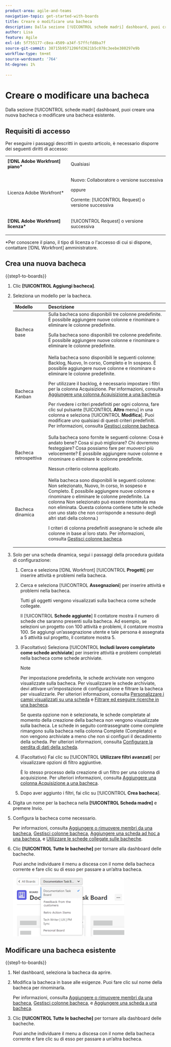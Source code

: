 ```yaml
---
product-area: agile-and-teams
navigation-topic: get-started-with-boards
title: Creare o modificare una bacheca
description: Dalla sezione [!UICONTROL schede madri] dashboard, puoi creare una nuova bacheca o modificare una bacheca esistente.
author: Lisa
feature: Agile
exl-id: 5f755177-c8ea-4509-a34f-57ffcfd8ba7f
source-git-commit: 38715b9571206fd3621b5c078c3eebe380297e9b
workflow-type: tm+mt
source-wordcount: '764'
ht-degree: 1%

---
```


# Creare o modificare una bacheca

<!-- Audited: 12/2023 -->

Dalla sezione [!UICONTROL schede madri] dashboard, puoi creare una nuova bacheca o modificare una bacheca esistente.

## Requisiti di accesso

Per eseguire i passaggi descritti in questo articolo, è necessario disporre dei seguenti diritti di accesso:

<table style="table-layout:auto"> 
 <col> 
 <col> 
 <tbody> 
  <tr> 
   <td role="rowheader"><strong>[!DNL Adobe Workfront] piano*</strong></td> 
   <td> <p>Qualsiasi</p> </td> 
  </tr> 
    <tr> 
   <td role="rowheader">Licenza Adobe Workfront*</td> 
   <td> <p>Nuovo: Collaboratore o versione successiva </p>
 <p>oppure</p> 
<p>Corrente: [!UICONTROL Request] o versione successiva </p> 
</td> 
  </tr> 
  <tr> 
   <td role="rowheader"><strong>[!DNL Adobe Workfront] licenza*</strong></td> 
   <td> <p>[!UICONTROL Request] o versione successiva</p> </td> 
  </tr> 
 </tbody> 
</table>

&#42;Per conoscere il piano, il tipo di licenza o l&#39;accesso di cui si dispone, contattare [!DNL Workfront] amministratore.

## Crea una nuova bacheca

{{step1-to-boards}}

1. Clic **[!UICONTROL Aggiungi bacheca]**.

1. Seleziona un modello per la bacheca.

   | Modello | Descrizione |
   |---------|----------|
   | Bacheca base | Sulla bacheca sono disponibili tre colonne predefinite. È possibile aggiungere nuove colonne e rinominare o eliminare le colonne predefinite. <p>Sulla bacheca sono disponibili tre colonne predefinite. È possibile aggiungere nuove colonne e rinominare o eliminare le colonne predefinite. |
   | Bacheca Kanban | Nella bacheca sono disponibili le seguenti colonne: Backlog, Nuovo, In corso, Completo e In sospeso. È possibile aggiungere nuove colonne e rinominare o eliminare le colonne predefinite.<p>Per utilizzare il backlog, è necessario impostare i filtri per la colonna Acquisizione. Per informazioni, consulta [Aggiungere una colonna Acquisizione a una bacheca](/help/quicksilver/agile/use-boards-agile-planning-tools/add-intake-column-to-board.md). <p>Per rivedere i criteri predefiniti per ogni colonna, fare clic sul pulsante [!UICONTROL **Altro** menu] in una colonna e seleziona [!UICONTROL **Modifica**]. Puoi modificare uno qualsiasi di questi criteri predefiniti. Per informazioni, consulta [Gestisci colonne bacheca](/help/quicksilver/agile/get-started-with-boards/manage-board-columns.md). |
   | Bacheca retrospettiva | Sulla bacheca sono fornite le seguenti colonne: Cosa è andato bene? Cosa si può migliorare? Chi dovremmo festeggiare? Cosa possiamo fare per muoverci più velocemente? È possibile aggiungere nuove colonne e rinominare o eliminare le colonne predefinite. <p>Nessun criterio colonna applicato. |
   | Bacheca dinamica | Nella bacheca sono disponibili le seguenti colonne: Non selezionato, Nuovo, In corso, In sospeso e Completo. È possibile aggiungere nuove colonne e rinominare o eliminare le colonne predefinite. La colonna Non selezionato può essere rinominata ma non eliminata. Questa colonna contiene tutte le schede con uno stato che non corrisponde a nessuno degli altri stati della colonna.) <p>I criteri di colonna predefiniti assegnano le schede alle colonne in base al loro stato. Per informazioni, consulta [Gestisci colonne bacheca](/help/quicksilver/agile/get-started-with-boards/manage-board-columns.md). |

1. Solo per una scheda dinamica, segui i passaggi della procedura guidata di configurazione:

   1. Cerca e seleziona [!DNL Workfront] [!UICONTROL **Progetti**] per inserire attività e problemi nella bacheca.
   1. Cerca e seleziona [!UICONTROL **Assegnazioni**] per inserire attività e problemi nella bacheca.

      Tutti gli oggetti vengono visualizzati sulla bacheca come schede collegate.

      Il [!UICONTROL **Schede aggiunte**] Il contatore mostra il numero di schede che saranno presenti sulla bacheca. Ad esempio, se selezioni un progetto con 100 attività e problemi, il contatore mostra 100. Se aggiungi un’assegnazione utente e tale persona è assegnata a 5 attività sul progetto, il contatore mostra 5.

   1. (Facoltativo) Seleziona [!UICONTROL **Includi lavoro completato come schede archiviate**] per inserire attività e problemi completati nella bacheca come schede archiviate.

      >[!NOTE]
      >
      >Per impostazione predefinita, le schede archiviate non vengono visualizzate sulla bacheca. Per visualizzare le schede archiviate, devi attivare un’impostazione di configurazione e filtrare la bacheca per visualizzarle. Per ulteriori informazioni, consulta [Personalizzare i campi visualizzati su una scheda](/help/quicksilver/agile/get-started-with-boards/customize-fields-on-card.md) e [Filtrare ed eseguire ricerche in una bacheca](/help/quicksilver/agile/get-started-with-boards/filter-search-in-board.md).
      >
      >Se questa opzione non è selezionata, le schede completate al momento della creazione della bacheca non vengono visualizzate sulla bacheca. Le schede in seguito contrassegnate come complete rimangono sulla bacheca nella colonna Complete (Completato) e non vengono archiviate a meno che non si configuri il decadimento della scheda. Per ulteriori informazioni, consulta [Configurare la perdita di dati della scheda](/help/quicksilver/agile/use-boards-agile-planning-tools/configure-card-falloff.md).

   1. (Facoltativo) Fai clic su [!UICONTROL **Utilizzare filtri avanzati**] per visualizzare opzioni di filtro aggiuntive.

      È lo stesso processo della creazione di un filtro per una colonna di acquisizione. Per ulteriori informazioni, consulta [Aggiungere una colonna Acquisizione a una bacheca](/help/quicksilver/agile/use-boards-agile-planning-tools/add-intake-column-to-board.md).

   1. Dopo aver aggiunto i filtri, fai clic su [!UICONTROL **Crea bacheca**].

1. Digita un nome per la bacheca nella **[!UICONTROL Scheda madre]** e premere Invio.
1. Configura la bacheca come necessario.

   Per informazioni, consulta [Aggiungere o rimuovere membri da una bacheca](../../agile/get-started-with-boards/add-members-to-board.md), [Gestisci colonne bacheca](../../agile/get-started-with-boards/manage-board-columns.md), [Aggiungere una scheda ad hoc a una bacheca](../../agile/get-started-with-boards/add-card-to-board.md), e [Utilizzare le schede collegate sulle bacheche](/help/quicksilver/agile/get-started-with-boards/connected-cards.md).

1. Clic **[!UICONTROL Tutte le bacheche]** per tornare alla dashboard delle bacheche.

   Puoi anche individuare il menu a discesa con il nome della bacheca corrente e fare clic su di esso per passare a un’altra bacheca.

   ![Elenco dei board](assets/boards-button-list-of-boards-350x188.png)

## Modificare una bacheca esistente

{{step1-to-boards}}

1. Nel dashboard, seleziona la bacheca da aprire.
1. Modifica la bacheca in base alle esigenze. Puoi fare clic sul nome della bacheca per rinominarla.

   Per informazioni, consulta [Aggiungere o rimuovere membri da una bacheca](../../agile/get-started-with-boards/add-members-to-board.md), [Gestisci colonne bacheca](../../agile/get-started-with-boards/manage-board-columns.md), e [Aggiungere una scheda a una bacheca](../../agile/get-started-with-boards/add-card-to-board.md).

1. Clic **[!UICONTROL Tutte le bacheche]** per tornare alla dashboard delle bacheche.

   Puoi anche individuare il menu a discesa con il nome della bacheca corrente e fare clic su di esso per passare a un’altra bacheca.
